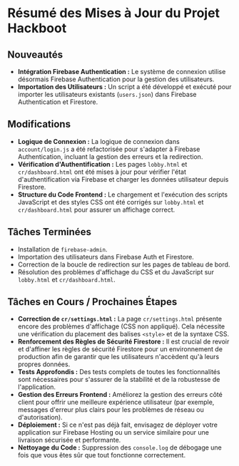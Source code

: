# Résumé des Mises à Jour du Projet Hackboot

## Nouveautés
- **Intégration Firebase Authentication :** Le système de connexion utilise désormais Firebase Authentication pour la gestion des utilisateurs.
- **Importation des Utilisateurs :** Un script a été développé et exécuté pour importer les utilisateurs existants (`users.json`) dans Firebase Authentication et Firestore.

## Modifications
- **Logique de Connexion :** La logique de connexion dans `account/login.js` a été refactorisée pour s'adapter à Firebase Authentication, incluant la gestion des erreurs et la redirection.
- **Vérification d'Authentification :** Les pages `lobby.html` et `cr/dashboard.html` ont été mises à jour pour vérifier l'état d'authentification via Firebase et charger les données utilisateur depuis Firestore.
- **Structure du Code Frontend :** Le chargement et l'exécution des scripts JavaScript et des styles CSS ont été corrigés sur `lobby.html` et `cr/dashboard.html` pour assurer un affichage correct.

## Tâches Terminées
- Installation de `firebase-admin`.
- Importation des utilisateurs dans Firebase Auth et Firestore.
- Correction de la boucle de redirection sur les pages de tableau de bord.
- Résolution des problèmes d'affichage du CSS et du JavaScript sur `lobby.html` et `cr/dashboard.html`.

## Tâches en Cours / Prochaines Étapes
- **Correction de `cr/settings.html` :** La page `cr/settings.html` présente encore des problèmes d'affichage (CSS non appliqué). Cela nécessite une vérification du placement des balises `<style>` et de la syntaxe CSS.
- **Renforcement des Règles de Sécurité Firestore :** Il est crucial de revoir et d'affiner les règles de sécurité Firestore pour un environnement de production afin de garantir que les utilisateurs n'accèdent qu'à leurs propres données.
- **Tests Approfondis :** Des tests complets de toutes les fonctionnalités sont nécessaires pour s'assurer de la stabilité et de la robustesse de l'application.
- **Gestion des Erreurs Frontend :** Améliorez la gestion des erreurs côté client pour offrir une meilleure expérience utilisateur (par exemple, messages d'erreur plus clairs pour les problèmes de réseau ou d'autorisation).
- **Déploiement :** Si ce n'est pas déjà fait, envisagez de déployer votre application sur Firebase Hosting ou un service similaire pour une livraison sécurisée et performante.
- **Nettoyage du Code :** Suppression des `console.log` de débogage une fois que vous êtes sûr que tout fonctionne correctement.
